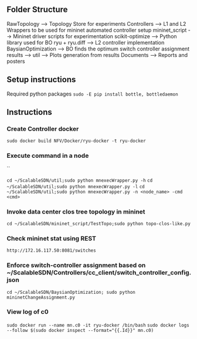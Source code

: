 ## Folder Structure
RawTopology		--> Topology Store for experiments
Controllers		--> L1 and L2 Wrappers to be used for mininet automated controller setup
mininet_script	--> Mininet driver scripts for experimentation
scikit-optimize	--> Python library used for BO
ryu + ryu.diff	--> L2 controller implementation
BaysianOptimization	--> BO finds the optimum switch controller assignment
results			--> 
util			--> Plots generation from results
Documents		--> Reports and posters
## Setup instructions
Required python packages
`sudo -E pip install bottle, bottledaemon`
## Instructions
### Create Controller docker
`sudo docker build NFV/Docker/ryu-docker -t ryu-docker`
### Execute command in a node
``



`cd ~/ScalableSDN/util;sudo python mnexecWrapper.py -h`
`cd ~/ScalableSDN/util;sudo python mnexecWrapper.py -l`
`cd ~/ScalableSDN/util;sudo python mnexecWrapper.py -n <node_name> -cmd <cmd>`
### Invoke data center clos tree topology in mininet
`cd ~/ScalableSDN/mininet_script/TestTopo;sudo python topo-clos-like.py`
### Check mininet stat using REST
`http://172.16.117.50:8081/switches`
### Enforce switch-controller assignment based on ~/ScalableSDN/Controllers/cc_client/switch_controller_config.json
`cd ~/ScalableSDN/BaysianOptimization; sudo python mininetChangeAssignment.py`


### View log of c0
`sudo docker run --name mn.c0 -it ryu-docker /bin/bash`
`sudo docker logs --follow $(sudo docker inspect --format="{{.Id}}" mn.c0)`
